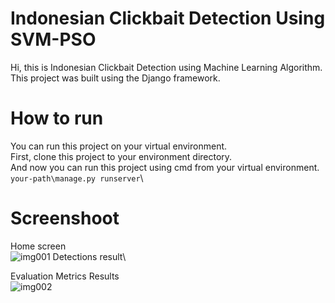 # Indonesian Clickbait Detection Using SVM-PSO
Hi, this is Indonesian Clickbait Detection using Machine Learning Algorithm.\
This project was built using the Django framework.
# How to run
You can run this project on your virtual environment.\
First, clone this project to your environment directory.\
And now you can run this project using cmd from your virtual environment.\
`your-path\manage.py runserver`\
# Screenshoot
Home screen\
![img001](https://user-images.githubusercontent.com/60491935/110189350-619c0e00-7e51-11eb-9811-bcfff33b004b.PNG)
Detections result\

Evaluation Metrics Results\
![img002](https://user-images.githubusercontent.com/60491935/110189392-86908100-7e51-11eb-8d2c-3230fd7bc37e.PNG)


